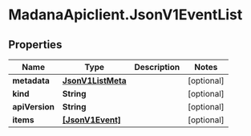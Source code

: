 # MadanaApiclient.JsonV1EventList

## Properties

Name | Type | Description | Notes
------------ | ------------- | ------------- | -------------
**metadata** | [**JsonV1ListMeta**](JsonV1ListMeta.md) |  | [optional] 
**kind** | **String** |  | [optional] 
**apiVersion** | **String** |  | [optional] 
**items** | [**[JsonV1Event]**](JsonV1Event.md) |  | [optional] 


